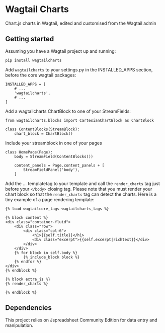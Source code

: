 # Wagtail Charts
Chart.js charts in Wagtail, edited and customised from the Wagtail admin

## Getting started

Assuming you have a Wagtail project up and running:

`pip install wagtailcharts`

Add `wagtailcharts` to your settings.py in the INSTALLED_APPS section, before the core wagtail packages:

```
INSTALLED_APPS = [
    # ...
    'wagtailcharts',
    # ...
]
```

Add a wagtailcharts ChartBlock to one of your StreamFields:

```
from wagtailcharts.blocks import CartesianChartBlock as ChartBlock

class ContentBlocks(StreamBlock):
    chart_block = ChartBlock()
```

Include your streamblock in one of your pages

```
class HomePage(Page):
    body = StreamField(ContentBlocks())

    content_panels = Page.content_panels + [
        StreamFieldPanel('body'),
    ]
```

Add the ... templatetag to your template and call the `render_charts` tag just before your `</body>` closing tag.
Please note that you must render your chart block so that the `render_charts` tag can detect the charts.
Here is a tiny example of a page rendering template:

```
{% load wagtailcore_tags wagtailcharts_tags %}

{% block content %}
<div class="container-fluid">
    <div class="row">
        <div class="col-6">
            <h1>{{self.title}}</h1>
            <div class="excerpt">{{self.excerpt|richtext}}</div>
        </div>
    </div>
    {% for block in self.body %}
        {% include_block block %}
    {% endfor %}
</div>
{% endblock %}

{% block extra_js %}
{% render_charts %}

{% endblock %}
```


## Dependencies
This project relies on Jspreadsheet Community Edition for data entry and manipulation.
